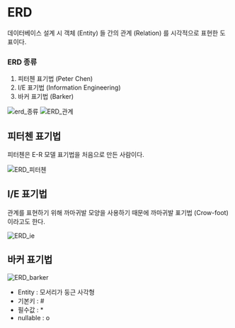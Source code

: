 # ERD

데이터베이스 설계 시 객체 (Entity) 들 간의 관계 (Relation) 를 시각적으로 표현한 도표이다.

### ERD 종류

1. 피터첸 표기법 (Peter Chen)
2. I/E 표기법 (Information Engineering)
3. 바커 표기법 (Barker)

![erd_종류](https://user-images.githubusercontent.com/11827787/115812805-f91ee580-a42c-11eb-9b29-f9ccb3becbc4.png)
![ERD_관계](https://user-images.githubusercontent.com/11827787/115815358-c88d7a80-a431-11eb-9412-7ba46e1f9b91.png)

## 피터첸 표기법

피터첸은 E-R 모델 표기법을 처음으로 만든 사람이다.

![ERD_피터첸](https://user-images.githubusercontent.com/11827787/115814808-ba8b2a00-a430-11eb-8ef8-f9ccd78afff0.png)

## I/E 표기법

관계를 표현하기 위해 까마귀발 모양을 사용하기 때문에 까마귀발 표기법 (Crow-foot) 이라고도 한다.

![ERD_ie](https://user-images.githubusercontent.com/11827787/115817248-6a629680-a435-11eb-988d-1eb09848b7ec.png)

## 바커 표기법

![ERD_barker](https://user-images.githubusercontent.com/11827787/115816865-ad703a00-a434-11eb-8c8e-fd95c7b07827.png)

* Entity : 모서리가 둥근 사각형
* 기본키 : #
* 필수값 : *
* nullable : o
